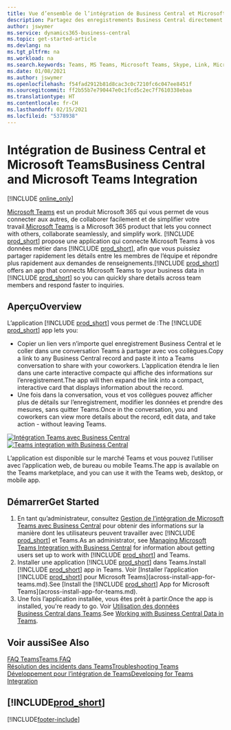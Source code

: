 ```yaml
---
title: Vue d’ensemble de l’intégration de Business Central et Microsoft Teams | Microsoft Docs
description: Partagez des enregistrements Business Central directement dans une conversation Teams.
author: jswymer
ms.service: dynamics365-business-central
ms.topic: get-started-article
ms.devlang: na
ms.tgt_pltfrm: na
ms.workload: na
ms.search.keywords: Teams, MS Teams, Microsoft Teams, Skype, Link, Microsoft 365, collaborate, collaboration, teamwork
ms.date: 01/08/2021
ms.author: jswymer
ms.openlocfilehash: f54fad2912b81d8cac3c0c7210fc6c047ee8451f
ms.sourcegitcommit: ff2b55b7e790447e0c1fcd5c2ec7f7610338ebaa
ms.translationtype: HT
ms.contentlocale: fr-CH
ms.lasthandoff: 02/15/2021
ms.locfileid: "5378938"
---
```

# <a name="business-central-and-microsoft-teams-integration"></a><span data-ttu-id="aeefc-103">Intégration de Business Central et Microsoft Teams</span><span class="sxs-lookup"><span data-stu-id="aeefc-103">Business Central and Microsoft Teams Integration</span></span>

[!INCLUDE [online_only](includes/online_only.md)]

<span data-ttu-id="aeefc-104">[Microsoft Teams](https://www.microsoft.com/en-us/microsoft-365/microsoft-teams) est un produit Microsoft 365 qui vous permet de vous connecter aux autres, de collaborer facilement et de simplifier votre travail.</span><span class="sxs-lookup"><span data-stu-id="aeefc-104">[Microsoft Teams](https://www.microsoft.com/en-us/microsoft-365/microsoft-teams) is a Microsoft 365 product that lets you connect with others, collaborate seamlessly, and simplify work.</span></span> <span data-ttu-id="aeefc-105">[!INCLUDE [prod_short](includes/prod_short.md)] propose une application qui connecte Microsoft Teams à vos données métier dans [!INCLUDE [prod_short](includes/prod_short.md)], afin que vous puissiez partager rapidement les détails entre les membres de l’équipe et répondre plus rapidement aux demandes de renseignements.</span><span class="sxs-lookup"><span data-stu-id="aeefc-105">[!INCLUDE [prod_short](includes/prod_short.md)] offers an app that connects Microsoft Teams to your business data in [!INCLUDE [prod_short](includes/prod_short.md)] so you can quickly share details across team members and respond faster to inquiries.</span></span>

## <a name="overview"></a><span data-ttu-id="aeefc-106">Aperçu</span><span class="sxs-lookup"><span data-stu-id="aeefc-106">Overview</span></span>

<span data-ttu-id="aeefc-107">L’application [!INCLUDE [prod_short](includes/prod_short.md)] vous permet de :</span><span class="sxs-lookup"><span data-stu-id="aeefc-107">The [!INCLUDE [prod_short](includes/prod_short.md)] app lets you:</span></span>

- <span data-ttu-id="aeefc-108">Copier un lien vers n’importe quel enregistrement Business Central et le coller dans une conversation Teams à partager avec vos collègues.</span><span class="sxs-lookup"><span data-stu-id="aeefc-108">Copy a link to any Business Central record and paste it into a Teams conversation to share with your coworkers.</span></span> <span data-ttu-id="aeefc-109">L’application étendra le lien dans une carte interactive compacte qui affiche des informations sur l’enregistrement.</span><span class="sxs-lookup"><span data-stu-id="aeefc-109">The app will then expand the link into a compact, interactive card that displays information about the record.</span></span>
- <span data-ttu-id="aeefc-110">Une fois dans la conversation, vous et vos collègues pouvez afficher plus de détails sur l’enregistrement, modifier les données et prendre des mesures, sans quitter Teams.</span><span class="sxs-lookup"><span data-stu-id="aeefc-110">Once in the conversation, you and coworkers can view more details about the record, edit data, and take action - without leaving Teams.</span></span>

<span data-ttu-id="aeefc-111">[![Intégration Teams avec Business Central](media/teams-intro-v3.png)](media/teams-intro-v3.png#lightbox)</span><span class="sxs-lookup"><span data-stu-id="aeefc-111">[![Teams integration with Business Central](media/teams-intro-v3.png)](media/teams-intro-v3.png#lightbox)</span></span>

<span data-ttu-id="aeefc-112">L’application est disponible sur le marché Teams et vous pouvez l’utiliser avec l’application web, de bureau ou mobile Teams.</span><span class="sxs-lookup"><span data-stu-id="aeefc-112">The app is available on the Teams marketplace, and you can use it with the Teams web, desktop, or mobile app.</span></span>

## <a name="get-started"></a><span data-ttu-id="aeefc-113">Démarrer</span><span class="sxs-lookup"><span data-stu-id="aeefc-113">Get Started</span></span>

1. <span data-ttu-id="aeefc-114">En tant qu’administrateur, consultez [Gestion de l’intégration de Microsoft Teams avec Business Central](admin-teams-integration.md) pour obtenir des informations sur la manière dont les utilisateurs peuvent travailler avec [!INCLUDE [prod_short](includes/prod_short.md)] et Teams.</span><span class="sxs-lookup"><span data-stu-id="aeefc-114">As an administrator, see [Managing Microsoft Teams Integration with Business Central](admin-teams-integration.md) for information about getting users set up to work with [!INCLUDE [prod_short](includes/prod_short.md)] and Teams.</span></span>
2. <span data-ttu-id="aeefc-115">Installer une application [!INCLUDE [prod_short](includes/prod_short.md)] dans Teams.</span><span class="sxs-lookup"><span data-stu-id="aeefc-115">Install [!INCLUDE [prod_short](includes/prod_short.md)] app in Teams.</span></span> <span data-ttu-id="aeefc-116">Voir [Installer l’application [!INCLUDE [prod_short](includes/prod_short.md)] pour Microsoft Teams](across-install-app-for-teams.md).</span><span class="sxs-lookup"><span data-stu-id="aeefc-116">See [Install the [!INCLUDE [prod_short](includes/prod_short.md)] App for Microsoft Teams](across-install-app-for-teams.md).</span></span>
3. <span data-ttu-id="aeefc-117">Une fois l’application installée, vous êtes prêt à partir.</span><span class="sxs-lookup"><span data-stu-id="aeefc-117">Once the app is installed, you're ready to go.</span></span> <span data-ttu-id="aeefc-118">Voir [Utilisation des données Business Central dans Teams](across-working-with-teams.md).</span><span class="sxs-lookup"><span data-stu-id="aeefc-118">See [Working with Business Central Data in Teams](across-working-with-teams.md).</span></span> 

## <a name="see-also"></a><span data-ttu-id="aeefc-119">Voir aussi</span><span class="sxs-lookup"><span data-stu-id="aeefc-119">See Also</span></span>

[<span data-ttu-id="aeefc-120">FAQ Teams</span><span class="sxs-lookup"><span data-stu-id="aeefc-120">Teams FAQ</span></span>](teams-faq.md)  
[<span data-ttu-id="aeefc-121">Résolution des incidents dans Teams</span><span class="sxs-lookup"><span data-stu-id="aeefc-121">Troubleshooting Teams</span></span>](admin-teams-troubleshooting.md)  
[<span data-ttu-id="aeefc-122">Développement pour l’intégration de Teams</span><span class="sxs-lookup"><span data-stu-id="aeefc-122">Developing for Teams Integration</span></span>](/dynamics365/business-central/dev-itpro/developer/devenv-develop-for-teams)  
## [!INCLUDE[prod_short](includes/free_trial_md.md)]  


[!INCLUDE[footer-include](includes/footer-banner.md)]